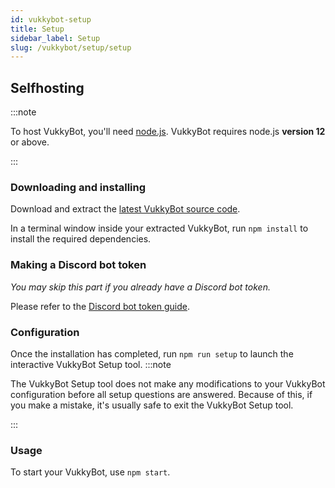```yaml
---
id: vukkybot-setup
title: Setup
sidebar_label: Setup
slug: /vukkybot/setup/setup
---
```


## Selfhosting
:::note

To host VukkyBot, you'll need [node.js](https://nodejs.org). VukkyBot requires node.js **version 12** or above.

:::

### Downloading and installing
Download and extract the [latest VukkyBot source code](https://github.com/VukkyLtd/VukkyBot/releases/latest).

In a terminal window inside your extracted VukkyBot, run `npm install` to install the required dependencies.

### Making a Discord bot token
*You may skip this part if you already have a Discord bot token.*

Please refer to the [Discord bot token guide](make-bot).

### Configuration
Once the installation has completed, run `npm run setup` to launch the interactive VukkyBot Setup tool.
:::note

The VukkyBot Setup tool does not make any modifications to your VukkyBot configuration before all setup questions are answered. Because of this, if you make a mistake, it's usually safe to exit the VukkyBot Setup tool.

:::

### Usage
To start your VukkyBot, use `npm start`.
